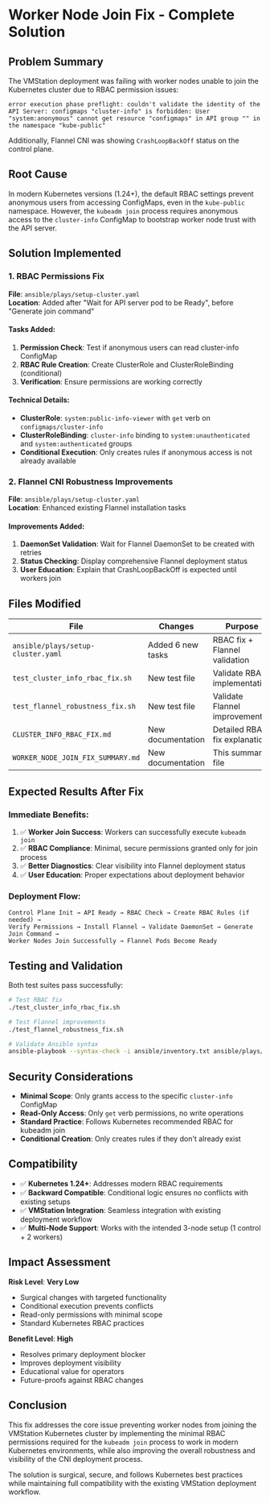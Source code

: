 # Worker Node Join Fix - Complete Solution

## Problem Summary

The VMStation deployment was failing with worker nodes unable to join the Kubernetes cluster due to RBAC permission issues:

```
error execution phase preflight: couldn't validate the identity of the API Server: configmaps "cluster-info" is forbidden: User "system:anonymous" cannot get resource "configmaps" in API group "" in the namespace "kube-public"
```

Additionally, Flannel CNI was showing `CrashLoopBackOff` status on the control plane.

## Root Cause

In modern Kubernetes versions (1.24+), the default RBAC settings prevent anonymous users from accessing ConfigMaps, even in the `kube-public` namespace. However, the `kubeadm join` process requires anonymous access to the `cluster-info` ConfigMap to bootstrap worker node trust with the API server.

## Solution Implemented

### 1. RBAC Permissions Fix

**File**: `ansible/plays/setup-cluster.yaml`  
**Location**: Added after "Wait for API server pod to be Ready", before "Generate join command"

#### Tasks Added:
1. **Permission Check**: Test if anonymous users can read cluster-info ConfigMap
2. **RBAC Rule Creation**: Create ClusterRole and ClusterRoleBinding (conditional)
3. **Verification**: Ensure permissions are working correctly

#### Technical Details:
- **ClusterRole**: `system:public-info-viewer` with `get` verb on `configmaps/cluster-info`
- **ClusterRoleBinding**: `cluster-info` binding to `system:unauthenticated` and `system:authenticated` groups
- **Conditional Execution**: Only creates rules if anonymous access is not already available

### 2. Flannel CNI Robustness Improvements

**File**: `ansible/plays/setup-cluster.yaml`  
**Location**: Enhanced existing Flannel installation tasks

#### Improvements Added:
1. **DaemonSet Validation**: Wait for Flannel DaemonSet to be created with retries
2. **Status Checking**: Display comprehensive Flannel deployment status
3. **User Education**: Explain that CrashLoopBackOff is expected until workers join

## Files Modified

| File | Changes | Purpose |
|------|---------|---------|
| `ansible/plays/setup-cluster.yaml` | Added 6 new tasks | RBAC fix + Flannel validation |
| `test_cluster_info_rbac_fix.sh` | New test file | Validate RBAC implementation |
| `test_flannel_robustness_fix.sh` | New test file | Validate Flannel improvements |
| `CLUSTER_INFO_RBAC_FIX.md` | New documentation | Detailed RBAC fix explanation |
| `WORKER_NODE_JOIN_FIX_SUMMARY.md` | New documentation | This summary file |

## Expected Results After Fix

### Immediate Benefits:
1. ✅ **Worker Join Success**: Workers can successfully execute `kubeadm join`
2. ✅ **RBAC Compliance**: Minimal, secure permissions granted only for join process
3. ✅ **Better Diagnostics**: Clear visibility into Flannel deployment status
4. ✅ **User Education**: Proper expectations about deployment behavior

### Deployment Flow:
```
Control Plane Init → API Ready → RBAC Check → Create RBAC Rules (if needed) → 
Verify Permissions → Install Flannel → Validate DaemonSet → Generate Join Command → 
Worker Nodes Join Successfully → Flannel Pods Become Ready
```

## Testing and Validation

Both test suites pass successfully:

```bash
# Test RBAC fix
./test_cluster_info_rbac_fix.sh

# Test Flannel improvements  
./test_flannel_robustness_fix.sh

# Validate Ansible syntax
ansible-playbook --syntax-check -i ansible/inventory.txt ansible/plays/setup-cluster.yaml
```

## Security Considerations

- **Minimal Scope**: Only grants access to the specific `cluster-info` ConfigMap
- **Read-Only Access**: Only `get` verb permissions, no write operations
- **Standard Practice**: Follows Kubernetes recommended RBAC for kubeadm join
- **Conditional Creation**: Only creates rules if they don't already exist

## Compatibility

- ✅ **Kubernetes 1.24+**: Addresses modern RBAC requirements
- ✅ **Backward Compatible**: Conditional logic ensures no conflicts with existing setups
- ✅ **VMStation Integration**: Seamless integration with existing deployment workflow
- ✅ **Multi-Node Support**: Works with the intended 3-node setup (1 control + 2 workers)

## Impact Assessment

**Risk Level**: **Very Low**
- Surgical changes with targeted functionality
- Conditional execution prevents conflicts
- Read-only permissions with minimal scope
- Standard Kubernetes RBAC practices

**Benefit Level**: **High**
- Resolves primary deployment blocker
- Improves deployment visibility
- Educational value for operators
- Future-proofs against RBAC changes

## Conclusion

This fix addresses the core issue preventing worker nodes from joining the VMStation Kubernetes cluster by implementing the minimal RBAC permissions required for the `kubeadm join` process to work in modern Kubernetes environments, while also improving the overall robustness and visibility of the CNI deployment process.

The solution is surgical, secure, and follows Kubernetes best practices while maintaining full compatibility with the existing VMStation deployment workflow.